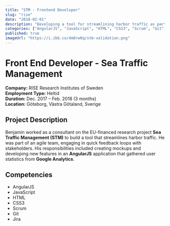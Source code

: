 ```yaml
---
title: "STM - Frontend Developer"
slug: "rise"
date: "2018-02-01"
description: "Developing a tool for streamlining harbor traffic as part of the EU-financed Sea Traffic Management project. Collaborating in an agile team to create mockups and new features in an AngularJS application, while gathering user statistics from Google Analytics."
categories: ["AngularJS", "JavaScript", "HTML", "CSS3", "Scrum", "Git", "Jira"]
published: true
imageUrl: "https://i.ibb.co/4m8rw0q/stm-validation.png"
---
```



# Front End Developer - Sea Traffic Management

**Company:** RISE Research Institutes of Sweden  
**Employment Type:** Heltid  
**Duration:** Dec. 2017 – Feb. 2018 (3 months)  
**Location:** Göteborg, Västra Götaland, Sverige  

## Project Description
Benjamin worked as a consultant on the EU-financed research project **Sea Traffic Management (STM)** to build a tool that streamlines harbor traffic. He was part of an agile team, engaging in quick feedback loops with stakeholders. His responsibilities included creating mockups and developing new features in an **AngularJS** application that gathered user statistics from **Google Analytics**.

## Competencies
- AngularJS
- JavaScript
- HTML
- CSS3
- Scrum
- Git
- Jira